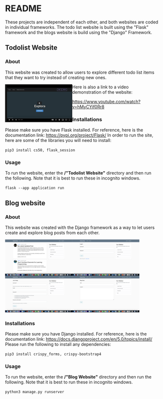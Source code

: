 # README
These projects are independent of each other, and both websites are coded in individual frameworks. The todo list website is built using the "Flask" framework and the blogs website is build using the "Django" Framework. 

## Todolist Website

### About
This website was created to allow users to explore different todo list items that they want to try instead of creating new ones. 

<img align="left" width="220px" src="https://github.com/aTuraga30/WebsiteProjects/blob/main/Todolist%20Website/pictures/main.png?raw=true">

Here is also a link to a video demonstration of the website:


https://www.youtube.com/watch?v=hMyCYif0Rr8

### Installations 

Please make sure you have Flask installed. For reference, here is the documentation link: https://pypi.org/project/Flask/ 
In order to run the site, here are some of the libraries you will need to install:

`pip3 install cs50, flask_session`

### Usage 

To run the website, enter the **/"Todolist Website"** directory and then run the following. Note that it is best to run these in incognito windows.

`flask --app application run`


## Blog website

### About
This website was created with the Django framework as a way to let users create and explore blog posts from each other. 

<img align="left" width="220px" src="https://github.com/aTuraga30/WebsiteProjects/blob/main/Blog%20Website/pictures/page1.png?raw=true">
<img align="left" width="220px" src="https://github.com/aTuraga30/WebsiteProjects/blob/main/Blog%20Website/pictures/page2.png?raw=true">
<img align="left" width="220px" src="https://github.com/aTuraga30/WebsiteProjects/blob/main/Blog%20Website/pictures/page3.png?raw=true">
<img width="220px" src="https://github.com/aTuraga30/WebsiteProjects/blob/main/Blog%20Website/pictures/page4.png?raw=true">

### Installations

Please make sure you have Django installed. For reference, here is the documentation link: https://docs.djangoproject.com/en/5.0/topics/install/
Please run the following to install any dependencies: 

`pip3 install crispy_forms, crispy-bootstrap4`

### Usage 

To run the website, enter the **/"Blog Website"** directory and then run the following. Note that it is best to run these in incognito windows.

`python3 manage.py runserver`
